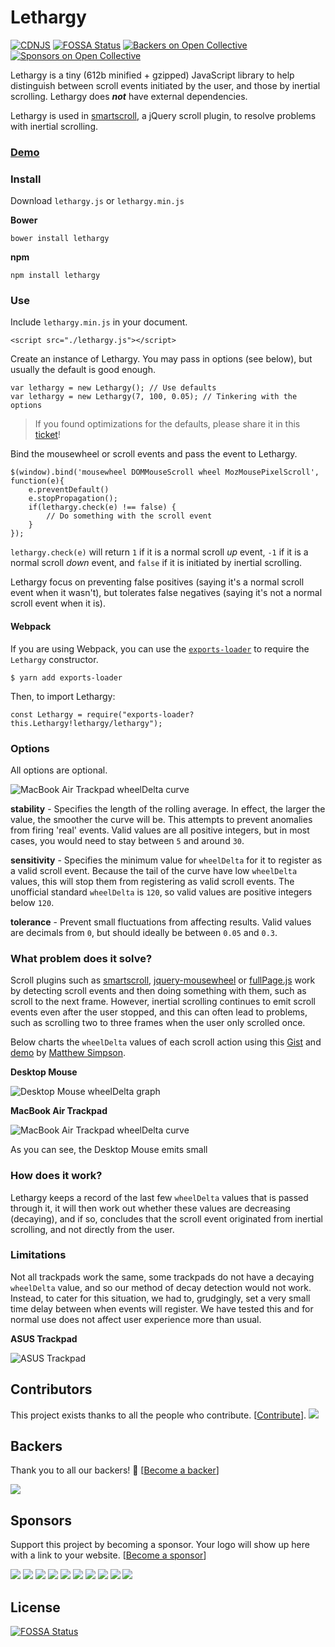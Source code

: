 # Lethargy
[![CDNJS](https://img.shields.io/cdnjs/v/lethargy.svg)](https://cdnjs.com/libraries/lethargy)
[![FOSSA Status](https://app.fossa.io/api/projects/git%2Bgithub.com%2Fd4nyll%2Flethargy.svg?type=shield)](https://app.fossa.io/projects/git%2Bgithub.com%2Fd4nyll%2Flethargy?ref=badge_shield) [![Backers on Open Collective](https://opencollective.com/lethargy/backers/badge.svg)](#backers) [![Sponsors on Open Collective](https://opencollective.com/lethargy/sponsors/badge.svg)](#sponsors) 

Lethargy is a tiny (612b minified + gzipped) JavaScript library to help distinguish between scroll events initiated by the user, and those by inertial scrolling. Lethargy does ***not*** have external dependencies.

Lethargy is used in [smartscroll](https://github.com/d4nyll/smartscroll), a jQuery scroll plugin, to resolve problems with inertial scrolling.

### [Demo](http://d4nyll.github.io/lethargy/)

### Install

Download `lethargy.js` or `lethargy.min.js`

**Bower**

    bower install lethargy

**npm**

    npm install lethargy

### Use

Include `lethargy.min.js` in your document.

    <script src="./lethargy.js"></script>

Create an instance of Lethargy. You may pass in options (see below), but usually the default is good enough.

    var lethargy = new Lethargy(); // Use defaults
    var lethargy = new Lethargy(7, 100, 0.05); // Tinkering with the options

> If you found optimizations for the defaults, please share it in this [ticket](https://github.com/d4nyll/lethargy/issues/2)!

Bind the mousewheel or scroll events and pass the event to Lethargy.

    $(window).bind('mousewheel DOMMouseScroll wheel MozMousePixelScroll', function(e){
        e.preventDefault()
        e.stopPropagation();
        if(lethargy.check(e) !== false) {
            // Do something with the scroll event
        }
    });


`lethargy.check(e)` will return `1` if it is a normal scroll *up* event, `-1` if it is a normal scroll *down* event, and `false` if it is initiated by inertial scrolling.

Lethargy focus on preventing false positives (saying it's a normal scroll event when it wasn't), but tolerates false negatives (saying it's not a normal scroll event when it is).

#### Webpack

If you are using Webpack, you can use the [`exports-loader`](https://www.npmjs.com/package/exports-loader) to require the `Lethargy` constructor.

```
$ yarn add exports-loader
```

Then, to import Lethargy:

```
const Lethargy = require("exports-loader?this.Lethargy!lethargy/lethargy");
```

### Options

All options are optional.

![MacBook Air Trackpad `wheelDelta` curve](http://blog.danyll.com/content/images/2015/05/air.png)

**stability** - Specifies the length of the rolling average. In effect, the larger the value, the smoother the curve will be. This attempts to prevent anomalies from firing 'real' events. Valid values are all positive integers, but in most cases, you would need to stay between `5` and around `30`.

**sensitivity** - Specifies the minimum value for `wheelDelta` for it to register as a valid scroll event. Because the tail of the curve have low `wheelDelta` values, this will stop them from registering as valid scroll events. The unofficial standard `wheelDelta` is `120`, so valid values are positive integers below `120`.

**tolerance** - Prevent small fluctuations from affecting results. Valid values are decimals from `0`, but should ideally be between `0.05` and `0.3`.

### What problem does it solve?

Scroll plugins such as [smartscroll](https://github.com/d4nyll/smartscroll), [jquery-mousewheel](https://github.com/jquery/jquery-mousewheel) or [fullPage.js](http://alvarotrigo.com/fullPage/) work by detecting scroll events and then doing something with them, such as scroll to the next frame. However, inertial scrolling continues to emit scroll events even after the user stopped, and this can often lead to problems, such as scrolling two to three frames when the user only scrolled once.

Below charts the `wheelDelta` values of each scroll action using this [Gist](https://gist.github.com/msimpson/cd7eca7907132c984171) and [demo](http://jsfiddle.net/n7bk6pb9/1/) by [Matthew Simpson](https://github.com/msimpson).

**Desktop Mouse**

![Desktop Mouse `wheelDelta` graph](http://blog.danyll.com/content/images/2015/05/desktop.png)

**MacBook Air Trackpad**

![MacBook Air Trackpad `wheelDelta` curve](http://blog.danyll.com/content/images/2015/05/air.png)

As you can see, the Desktop Mouse emits small 

### How does it work?

Lethargy keeps a record of the last few `wheelDelta` values that is passed through it, it will then work out whether these values are decreasing (decaying), and if so, concludes that the scroll event originated from inertial scrolling, and not directly from the user.

### Limitations

Not all trackpads work the same, some trackpads do not have a decaying `wheelDelta` value, and so our method of decay detection would not work. Instead, to cater for this situation, we had to, grudgingly, set a very small time delay between when events will register. We have tested this and for normal use does not affect user experience more than usual.

**ASUS Trackpad**

![ASUS Trackpad](http://blog.danyll.com/content/images/2015/05/asus.png)


## Contributors

This project exists thanks to all the people who contribute. [[Contribute](CONTRIBUTING.md)].
<a href="graphs/contributors"><img src="https://opencollective.com/lethargy/contributors.svg?width=890" /></a>


## Backers

Thank you to all our backers! 🙏 [[Become a backer](https://opencollective.com/lethargy#backer)]

<a href="https://opencollective.com/lethargy#backers" target="_blank"><img src="https://opencollective.com/lethargy/backers.svg?width=890"></a>


## Sponsors

Support this project by becoming a sponsor. Your logo will show up here with a link to your website. [[Become a sponsor](https://opencollective.com/lethargy#sponsor)]

<a href="https://opencollective.com/lethargy/sponsor/0/website" target="_blank"><img src="https://opencollective.com/lethargy/sponsor/0/avatar.svg"></a>
<a href="https://opencollective.com/lethargy/sponsor/1/website" target="_blank"><img src="https://opencollective.com/lethargy/sponsor/1/avatar.svg"></a>
<a href="https://opencollective.com/lethargy/sponsor/2/website" target="_blank"><img src="https://opencollective.com/lethargy/sponsor/2/avatar.svg"></a>
<a href="https://opencollective.com/lethargy/sponsor/3/website" target="_blank"><img src="https://opencollective.com/lethargy/sponsor/3/avatar.svg"></a>
<a href="https://opencollective.com/lethargy/sponsor/4/website" target="_blank"><img src="https://opencollective.com/lethargy/sponsor/4/avatar.svg"></a>
<a href="https://opencollective.com/lethargy/sponsor/5/website" target="_blank"><img src="https://opencollective.com/lethargy/sponsor/5/avatar.svg"></a>
<a href="https://opencollective.com/lethargy/sponsor/6/website" target="_blank"><img src="https://opencollective.com/lethargy/sponsor/6/avatar.svg"></a>
<a href="https://opencollective.com/lethargy/sponsor/7/website" target="_blank"><img src="https://opencollective.com/lethargy/sponsor/7/avatar.svg"></a>
<a href="https://opencollective.com/lethargy/sponsor/8/website" target="_blank"><img src="https://opencollective.com/lethargy/sponsor/8/avatar.svg"></a>
<a href="https://opencollective.com/lethargy/sponsor/9/website" target="_blank"><img src="https://opencollective.com/lethargy/sponsor/9/avatar.svg"></a>



## License
[![FOSSA Status](https://app.fossa.io/api/projects/git%2Bgithub.com%2Fd4nyll%2Flethargy.svg?type=large)](https://app.fossa.io/projects/git%2Bgithub.com%2Fd4nyll%2Flethargy?ref=badge_large)
